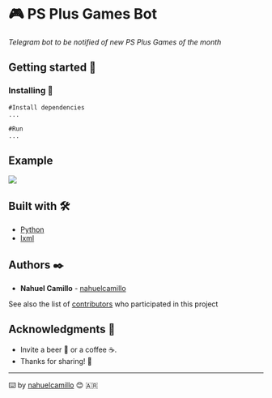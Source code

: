 # 🎮 PS Plus Games Bot

_Telegram bot to be notified of new PS Plus Games of the month_

## Getting started 🚀

### Installing 🔧

```
#Install dependencies
...

#Run
...

```

## Example

![](https://ibb.co/jLWZ5xL)

## Built with 🛠️

* [Python](https://www.python.org/)
* [lxml](https://lxml.de/index.html)

## Authors ✒️

* **Nahuel Camillo** - [nahuelcamillo](https://github.com/nahuelcamillo)

See also the list of [contributors](https://github.com/) who participated in this project

## Acknowledgments 🎁

* Invite a beer 🍻 or a coffee ☕️. 
* Thanks for sharing! 📢

---
⌨️ by [nahuelcamillo](https://github.com/nahuelcamillo) 😊 🇦🇷
